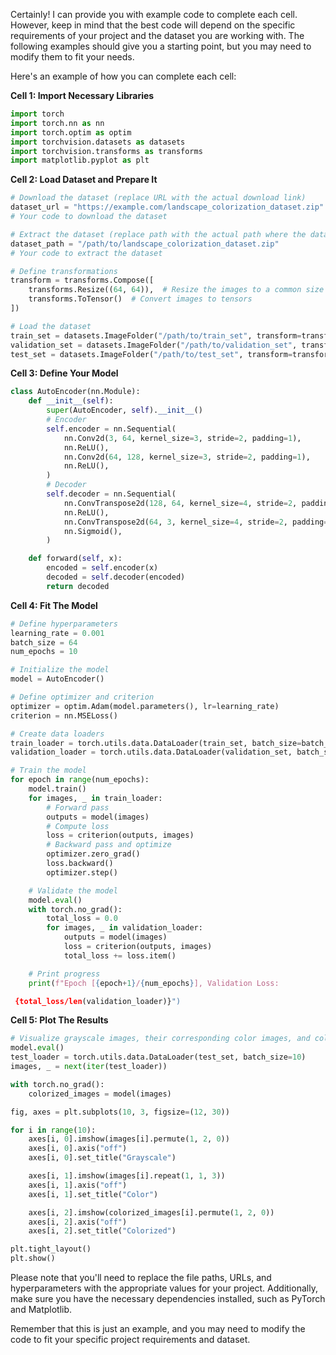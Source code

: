 Certainly! I can provide you with example code to complete each cell. However, keep in mind that the best code will depend on the specific requirements of your project and the dataset you are working with. The following examples should give you a starting point, but you may need to modify them to fit your needs.

Here's an example of how you can complete each cell:

**Cell 1: Import Necessary Libraries**

```python
import torch
import torch.nn as nn
import torch.optim as optim
import torchvision.datasets as datasets
import torchvision.transforms as transforms
import matplotlib.pyplot as plt
```

**Cell 2: Load Dataset and Prepare It**

```python
# Download the dataset (replace URL with the actual download link)
dataset_url = "https://example.com/landscape_colorization_dataset.zip"
# Your code to download the dataset

# Extract the dataset (replace path with the actual path where the dataset is downloaded)
dataset_path = "/path/to/landscape_colorization_dataset.zip"
# Your code to extract the dataset

# Define transformations
transform = transforms.Compose([
    transforms.Resize((64, 64)),  # Resize the images to a common size
    transforms.ToTensor()  # Convert images to tensors
])

# Load the dataset
train_set = datasets.ImageFolder("/path/to/train_set", transform=transform)
validation_set = datasets.ImageFolder("/path/to/validation_set", transform=transform)
test_set = datasets.ImageFolder("/path/to/test_set", transform=transform)
```

**Cell 3: Define Your Model**

```python
class AutoEncoder(nn.Module):
    def __init__(self):
        super(AutoEncoder, self).__init__()
        # Encoder
        self.encoder = nn.Sequential(
            nn.Conv2d(3, 64, kernel_size=3, stride=2, padding=1),
            nn.ReLU(),
            nn.Conv2d(64, 128, kernel_size=3, stride=2, padding=1),
            nn.ReLU(),
        )
        # Decoder
        self.decoder = nn.Sequential(
            nn.ConvTranspose2d(128, 64, kernel_size=4, stride=2, padding=1),
            nn.ReLU(),
            nn.ConvTranspose2d(64, 3, kernel_size=4, stride=2, padding=1),
            nn.Sigmoid(),
        )

    def forward(self, x):
        encoded = self.encoder(x)
        decoded = self.decoder(encoded)
        return decoded
```

**Cell 4: Fit The Model**

```python
# Define hyperparameters
learning_rate = 0.001
batch_size = 64
num_epochs = 10

# Initialize the model
model = AutoEncoder()

# Define optimizer and criterion
optimizer = optim.Adam(model.parameters(), lr=learning_rate)
criterion = nn.MSELoss()

# Create data loaders
train_loader = torch.utils.data.DataLoader(train_set, batch_size=batch_size, shuffle=True)
validation_loader = torch.utils.data.DataLoader(validation_set, batch_size=batch_size)

# Train the model
for epoch in range(num_epochs):
    model.train()
    for images, _ in train_loader:
        # Forward pass
        outputs = model(images)
        # Compute loss
        loss = criterion(outputs, images)
        # Backward pass and optimize
        optimizer.zero_grad()
        loss.backward()
        optimizer.step()

    # Validate the model
    model.eval()
    with torch.no_grad():
        total_loss = 0.0
        for images, _ in validation_loader:
            outputs = model(images)
            loss = criterion(outputs, images)
            total_loss += loss.item()

    # Print progress
    print(f"Epoch [{epoch+1}/{num_epochs}], Validation Loss:

 {total_loss/len(validation_loader)}")
```

**Cell 5: Plot The Results**

```python
# Visualize grayscale images, their corresponding color images, and colorized versions
model.eval()
test_loader = torch.utils.data.DataLoader(test_set, batch_size=10)
images, _ = next(iter(test_loader))

with torch.no_grad():
    colorized_images = model(images)

fig, axes = plt.subplots(10, 3, figsize=(12, 30))

for i in range(10):
    axes[i, 0].imshow(images[i].permute(1, 2, 0))
    axes[i, 0].axis("off")
    axes[i, 0].set_title("Grayscale")

    axes[i, 1].imshow(images[i].repeat(1, 1, 3))
    axes[i, 1].axis("off")
    axes[i, 1].set_title("Color")

    axes[i, 2].imshow(colorized_images[i].permute(1, 2, 0))
    axes[i, 2].axis("off")
    axes[i, 2].set_title("Colorized")

plt.tight_layout()
plt.show()
```

Please note that you'll need to replace the file paths, URLs, and hyperparameters with the appropriate values for your project. Additionally, make sure you have the necessary dependencies installed, such as PyTorch and Matplotlib.

Remember that this is just an example, and you may need to modify the code to fit your specific project requirements and dataset.